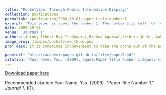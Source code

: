 ```yaml
---
title: "PocketView: Through-Fabric Information Displays"
collection: publications
permalink: /publication/2009-10-01-paper-title-number-1
excerpt: 'This paper is about the number 1. The number 2 is left for future work.'
date: 2009-10-01
venue: 'Journal 1'
authors: Antony Albert Raj Irudayaraj,Rishav Agarwal,Nikhita Joshi, Aakar Gupta, Omid Abari, Daniel Vogel
image_proj: /images/pocketview_thumb.png
proj_desc: It is sometimes inconvenient to take the phone out of the pocket to view information from the phone. This retrieval process can be cumbersome when holding a shopping bag and potentially dangerous while biking. So, we explore the idea of directly viewing information through the fabric of a pocket using low-resolution bright LED matrix displays. 

paperurl: 'http://academicpages.github.io/files/paper1.pdf'
citation: 'Your Name, You. (2009). &quot;Paper Title Number 1.&quot; <i>Journal 1</i>. 1(1).'
---
```


[Download paper here](http://academicpages.github.io/files/paper1.pdf)

Recommended citation: Your Name, You. (2009). "Paper Title Number 1." <i>Journal 1</i>. 1(1).

